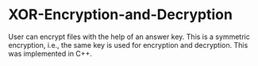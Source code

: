 # XOR-Encryption-and-Decryption
User can encrypt files with the help of an answer key. This is a symmetric encryption, i.e., the same key is used for encryption and decryption. This was implemented in C++.
